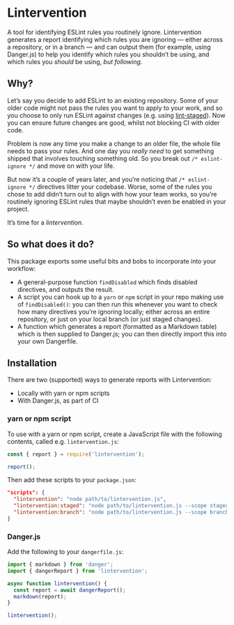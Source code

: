 # Lintervention

A tool for identifying ESLint rules you routinely ignore. Lintervention
generates a report identifying which rules you are ignoring — either across a
repository, or in a branch — and can output them (for example, using Danger.js)
to help you identify which rules you shouldn’t be using, and which rules you
_should_ be using, _but following_.

## Why?

Let’s say you decide to add ESLint to an existing repository. Some of your older
code might not pass the rules you want to apply to your work, and so you choose
to only run ESLint against changes (e.g. using [lint-staged][1]). Now you can
ensure future changes are good, whilst not blocking CI with older code.

Problem is now any time you make a change to an older file, the whole file needs
to pass your rules. And one day you _really need_ to get something shipped that
involves touching something old. So you break out `/* eslint-ignore */` and move
on with your life.

But now it’s a couple of years later, and you’re noticing that `/* eslint-ignore
*/` directives litter your codebase. Worse, some of the rules you chose to add
didn’t turn out to align with how your team works, so you’re routinely ignoring
ESLint rules that maybe shouldn’t even be enabled in your project.

It’s time for a _lintervention_.

## So what does it do?

This package exports some useful bits and bobs to incorporate into your
workflow:

* A general-purpose function `findDisabled` which finds disabled directives, and
  outputs the result.
* A script you can hook up to a `yarn` or `npm` script in your repo making use
  of `findDisabled()`: you can then run this whenever you want to check how many
  directives you’re ignoring locally; either across an entire repository, or
  just on your local branch (or just staged changes).
* A function which generates a report (formatted as a Markdown table) which is
  then supplied to Danger.js; you can then directly import this into your own
  Dangerfile.

## Installation

There are two (supported) ways to generate reports with Lintervention:

* Locally with yarn or npm scripts
* With Danger.js, as part of CI

### yarn or npm script

To use with a yarn or npm script, create a JavaScript file with the following
contents, called e.g. `lintervention.js`:

```js
const { report } = require('lintervention');

report();
```

Then add these scripts to your `package.json`:

```json
"scripts": {
  "lintervention": "node path/to/lintervention.js",
  "lintervention:staged": "node path/to/lintervention.js --scope staged",
  "lintervention:branch": "node path/to/lintervention.js --scope branch"
}
```

### Danger.js

Add the following to your `dangerfile.js`:

```js
import { markdown } from 'danger';
import { dangerReport } from 'lintervention';

async function lintervention() {
  const report = await dangerReport();
  markdown(report);
}

lintervention();
```

[1]: https://github.com/okonet/lint-staged
